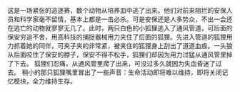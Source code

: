 这是一场紧张的追逐赛，数个动物从培养皿中逃了出来。他们对前来阻拦的安保人员和科学家毫不留情，基本上都是一击必杀。可是安保还是人多势众，不出一会还在逃亡的动物就寥寥无几了。此时，两只白色的小狐狸逃入了通风管道，可后面的保安穷追不舍，用高科技的捕捉器械用力夹住了后面的狐狸。先进入管道的狐狸用力抓着她的同伴，可夹子夹的非常紧，被夹住的狐狸身上刮出了道道血痕。一头狼从后面咬住了保安的脖子，保安不得不松手，狐狸们却因为用力过猛从通风管里掉了下去。
狐狸们忍痛，从通风管里爬了出来，可没过多久就因为失血昏迷了过去。
稍小的那只狐狸嘴里冒出了一些声音：生命活动即将难以维持，即将关闭记忆模块，全力维持生存。
